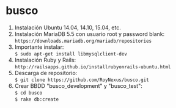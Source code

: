 # busco


1. Instalación Ubuntu 14.04, 14.10, 15.04, etc.
2. Instalación MariaDB 5.5 con usuario root y password blank:<br/>
``` https://downloads.mariadb.org/mariadb/repositories ```
3. Importante instalar:<br/>
```$ sudo apt-get install libmysqlclient-dev```
4. Instalación Ruby y Rails:<br/>
``` http://railsapps.github.io/installrubyonrails-ubuntu.html ```
5. Descarga de repositorio:<br/>
```$ git clone https://github.com/RoyNexus/busco.git```
6. Crear BBDD "busco_development" y "busco_test":<br/>
```$ cd busco```<br/>
```$ rake db:create```

